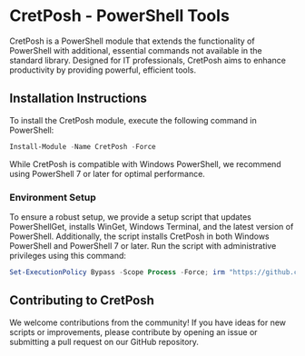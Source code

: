 # CretPosh - PowerShell Tools

CretPosh is a PowerShell module that extends the functionality of PowerShell with additional, essential commands not available in the standard library. Designed for IT professionals, CretPosh aims to enhance productivity by providing powerful, efficient tools.

## Installation Instructions

To install the CretPosh module, execute the following command in PowerShell:

```powershell
Install-Module -Name CretPosh -Force
```

While CretPosh is compatible with Windows PowerShell, we recommend using PowerShell 7 or later for optimal performance.

### Environment Setup

To ensure a robust setup, we provide a setup script that updates PowerShellGet, installs WinGet, Windows Terminal, and the latest version of PowerShell. Additionally, the script installs CretPosh in both Windows PowerShell and PowerShell 7 or later. Run the script with administrative privileges using this command:

```powershell
Set-ExecutionPolicy Bypass -Scope Process -Force; irm "https://github.com/yveslaurentcreton/CretPosh/releases/latest/download/cretPosh.ps1" | iex
```

## Contributing to CretPosh

We welcome contributions from the community! If you have ideas for new scripts or improvements, please contribute by opening an issue or submitting a pull request on our GitHub repository.
